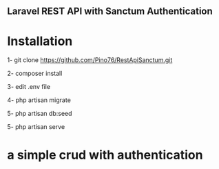 ## Laravel REST API with Sanctum Authentication

# Installation
1- git clone https://github.com/Pino76/RestApiSanctum.git

2- composer install

3- edit .env file

4- php artisan migrate

5- php artisan db:seed

5- php artisan serve

# a simple crud with authentication
